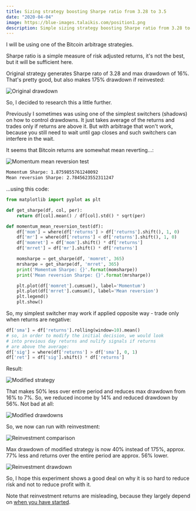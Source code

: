 ```yaml
---
title: Sizing strategy boosting Sharpe ratio from 3.28 to 3.5
date: "2020-04-04"
image: https://blue-images.talaikis.com/position1.png
description: Simple sizing strategy boosting Sharpe ratio from 3.28 to 3.5.
---
```


I will be using one of the Bitcoin arbitrage strategies.

Sharpe ratio is a simple measure of risk adjusted returns, it's not the best, but it will be sufficient here.

Original strategy generates Sharpe rato of 3.28 and max drawdown of 16%. That's pretty good, but also makes 175% drawdown if reinvested:

![Original drawdown](https://blue-images.talaikis.com/position-dd2.png "Original drawdown")

So, I decided to research this a little further.

Previously I sometimes was using one of the simplest switchers (shadows) on how to control drawdowns. It just takes average of the returns and trades only if returns are above it. But with arbitrage that won't work, because you still need to wait until gap closes and such switchers can interfere in the wait.

It seems that Bitcoin returns are somewhat mean reverting...:

![Momentum mean reversion test](https://blue-images.talaikis.com/position-mr.png "Momentum mean reversion test")

```bash
Momentum Sharpe: 1.8759855761240092
Mean reversion Sharpe: 2.7845623552311247
```

...using this code:

```python
from matplotlib import pyplot as plt

def get_sharpe(df, col, per):
    return df[col].mean() / df[col].std() * sqrt(per)

def momentum_mean_reversion_test(df):
    df['mom'] = where(df['returns'] > df['returns'].shift(), 1, 0)
    df['mr'] = where(df['returns'] < df['returns'].shift(), 1, 0)
    df['momret'] = df['mom'].shift() * df['returns']
    df['mrret'] = df['mr'].shift() * df['returns']

    momsharpe = get_sharpe(df, 'momret', 365)
    mrsharpe = get_sharpe(df, 'mrret', 365)
    print('Momentum Sharpe: {}'.format(momsharpe))
    print('Mean reversion Sharpe: {}'.format(mrsharpe))

    plt.plot(df['momret'].cumsum(), label='Momentum')
    plt.plot(df['mrret'].cumsum(), label='Mean reversion')
    plt.legend()
    plt.show()
```

So, my simplest switcher may work if applied opposite way - trade only when returns are negative:

```python
df['sma'] = df['returns'].rolling(window=10).mean()
# so, in order to modify the initial decision, we would look 
# into previous day returns and nulify signals if returns 
# are above the average:
df['sig'] = where(df['returns'] > df['sma'], 0, 1)
df['ret'] = df['sig'].shift() * df['returns']
```

Result:

![Modified strategy](https://blue-images.talaikis.com/position1.png "Modified strategy")

That makes 50% less over entire period and reduces max drawdown from 16% to 7%. So, we reduced income by 14% and reduced drawdown by 56%. Not bad at all:

![Modified drawdowns](https://blue-images.talaikis.com/position-dd3.png "Modified drawdowns")

So, we now can run with reinvestment:

![Reinvestment comparison](https://blue-images.talaikis.com/position2.png "Reinvestment comparison")

Max drawdown of modified strategy is now 40% instead of 175%, approx. 77% less and returns over the entire period are approx. 56% lower.

![Reinvestment drawdown](https://blue-images.talaikis.com/position-dd1.png "Reinvestment drawdown")

So, I hope this experiment shows a good deal on why it is so hard to reduce risk and not to reduce profit with it.

Note that reinvestment returns are misleading, because they largely depend on [when you have started](/explaining-reinvestment).
